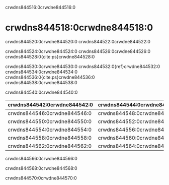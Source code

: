 crwdns844516:0crwdne844516:0
# crwdns844518:0crwdne844518:0
crwdns844520:0crwdne844520:0 crwdns844522:0crwdne844522:0

crwdns844524:0crwdne844524:0 crwdns844526:0crwdne844526:0 crwdns844528:0{cite:ps}crwdne844528:0

crwdns844530:0crwdne844530:0 crwdns844532:0{ref}crwdne844532:0 crwdns844534:0crwdne844534:0 crwdns844536:0{cite:ps}crwdne844536:0 crwdns844538:0crwdne844538:0

crwdns844540:0crwdne844540:0

| crwdns844542:0crwdne844542:0 | crwdns844544:0crwdne844544:0 |
| ---------------------------- | ---------------------------- |
| crwdns844546:0crwdne844546:0 | crwdns844548:0crwdne844548:0 |
| crwdns844550:0crwdne844550:0 | crwdns844552:0crwdne844552:0 |
| crwdns844554:0crwdne844554:0 | crwdns844556:0crwdne844556:0 |
| crwdns844558:0crwdne844558:0 | crwdns844560:0crwdne844560:0 |
| crwdns844562:0crwdne844562:0 | crwdns844564:0crwdne844564:0 |

crwdns844566:0crwdne844566:0

crwdns844568:0crwdne844568:0

crwdns844570:0crwdne844570:0
